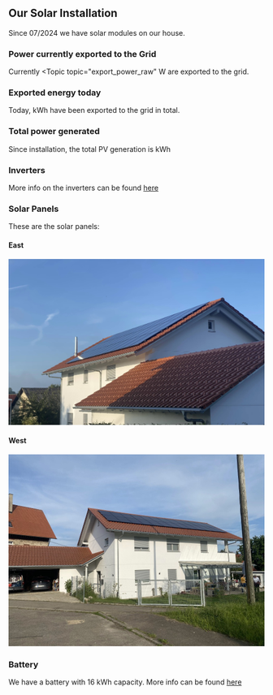 ## Our Solar Installation

Since 07/2024 we have solar modules on our house.

### Power currently exported to the Grid

Currently <Topic topic="export_power_raw" W are exported to the grid.

### Exported energy today

Today, <Topic topic="daily_exported_energy" /> kWh have been exported to the grid in total.

### Total power generated

Since installation, the total PV generation is <Topic topic="total_pv_generation" /> kWh

### Inverters

More info on the inverters can be found [here](./inverters)

### Solar Panels

These are the solar panels:

#### East

![East](house_east.jpg)

#### West

![West](house_west.jpg)

### Battery

We have a battery with 16 kWh capacity. More info can be found [here](./battery)
